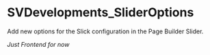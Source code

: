 # SVDevelopments_SliderOptions

Add new options for the Slick configuration in the Page Builder Slider.

_Just Frontend for now_

